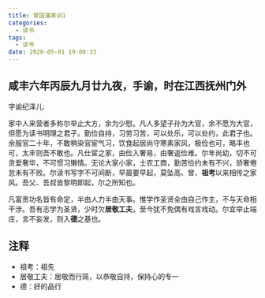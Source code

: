 ```yaml
---
title: 曾国藩家训1
categories:
  - 读书
tags:
  - 读书
date: 2020-05-01 19:08:33
---
```



## 咸丰六年丙辰九月廿九夜，手谕，时在江西抚州门外

字谕纪泽儿:

家中人来营者多称尔举止大方，余为少慰。凡人多望子孙为大官，余不愿为大官，但愿为读书明理之君子。勤俭自持，习劳习苦，可以处乐，可以处约，此君子也。余服官二十年，不敢稍染官宦气习，饮食起居尚守寒素家风，极俭也可，略丰也可，太丰则吾不敢也。凡仕宦之家，由俭入奢易，由奢返俭难。尔年尚幼，切不可贪爱奢华，不可惯习懒情。无论大家小家，士农工商，勤苦俭约未有不兴，骄奢倦怠未有不败。尔读书写字不可间断，早晨要早起，莫坠高、曾、**祖考**以来相传之家风。吾父、吾叔皆黎明即起，尔之所知也。

凡富贵功名皆有命定，半由人力半由天事。惟学作圣贤全由自己作主，不与天命相干涉。吾有志学为圣贤，少时欠**居敬工夫**，至今犹不免偶有戏言戏动。尔宜举止端庄，言不妄发，则入**德**之基也。

## 注释

- 祖考：祖先
- 居敬工夫：居敬而行简，以恭敬自持，保持心的专一
- 德：好的品行
